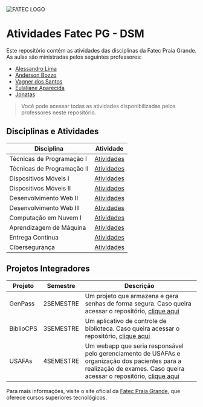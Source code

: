 ![FATEC LOGO](https://bkpsitecpsnew.blob.core.windows.net/uploadsitecps/sites/151/2024/04/fatec_praia_grande.png)

# Atividades Fatec PG - DSM

Este repositório contém as atividades das disciplinas da Fatec Praia Grande. As aulas são ministradas pelos seguintes professores:

- [Alessandro Lima](https://www.linkedin.com/search/results/all/?heroEntityKey=urn%3Ali%3Afsd_profile%3AACoAABY2Ps0BrRVOrSc4wbgwJfTStyHf-N4y9Wo&keywords=Alessandro%20Lima&origin=ENTITY_SEARCH_HOME_HISTORY&sid=3.)
- [Anderson Bozzo](https://www.linkedin.com/in/anderson-valentino-bozzo-86450726/)
- [Vagner dos Santos](https://www.linkedin.com/in/vagner-dos-santos/)
- [Eulaliane Aparecida](https://github.com/Dutragames)
- [Jonatas](https://github.com/Dutragames)

> Você pode acessar todas as atividades disponibilizadas pelos professores neste repositório.

## Disciplinas e Atividades

| **Disciplina**             | **Atividade**                                 |
| -------------------------- | --------------------------------------------- |
| Técnicas de Programação I  | [Atividades](Tecnicas_Programacao/1SEMESTRE/) |
| Técnicas de Programação II | [Atividades](Tecnicas_Programacao/2SEMESTRE/) |
| Dispositivos Móveis I      | [Atividades](Mobile/1SEMESTRE/)               |
| Dispositivos Móveis II     | [Atividades](Mobile/2SEMESTRE/)               |
| Desenvolvimento Web II     | [Atividades](Desenvolvimento_Web/2SEMESTRE/)  |
| Desenvolvimento Web III    | [Atividades](Desenvolvimento_Web/3SEMESTRE/)  |
| Computação em Nuvem I      | [Atividades](Cloud/1SEMESTRE/)                |
| Aprendizagem de Máquina    | [Atividades](Machine_Learning//1SEMESTRE/)    |
| Entrega Continua           | [Atividades](DevOps/)                         |
| Cibersegurança             | [Atividades](Cibersecurity/)                  |

## Projetos Integradores

| **Projeto** | **Semestre** | **Descrição**                                                                                                                                                                                            |
| ----------- | ------------ | -------------------------------------------------------------------------------------------------------------------------------------------------------------------------------------------------------- |
| GenPass     | 2SEMESTRE    | Um projeto que armazena e gera senhas de forma segura. Caso queira acessar o repositório, [clique aqui](https://github.com/DutraGames/Genpass)                                                           |
| BiblioCPS   | 3SEMESTRE    | Um aplicativo de controle de biblioteca. Caso queira acessar o repositório, [clique aqui](https://github.com/DutraGames/BiblioCPS)                                                                       |
| USAFAs      | 4SEMESTRE    | Um webapp que seria responsável pelo gerenciamento de USAFAs e organização dos pacientes para a realização de exames. Caso queira acessar o repositório, [clique aqui](https://github.com/iagob2/USAFAs) |

Para mais informações, visite o site oficial da [Fatec Praia Grande](https://fatecpg.cps.sp.gov.br/), que oferece cursos superiores tecnológicos.
